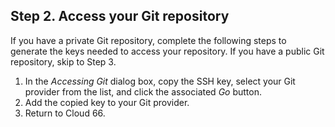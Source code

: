 <!-- usedin: [ _node/deployment/getting-started-v1.md] -->



## Step 2. Access your Git repository

If you have a private Git repository, complete the following steps to generate the keys needed to access your repository. If you have a public Git repository, skip to Step 3.

1.  In the _Accessing Git_ dialog box, copy the SSH key, select your Git provider from the list, and click the associated _Go_ button.
2.  Add the copied key to your Git provider.
3.  Return to Cloud 66.

